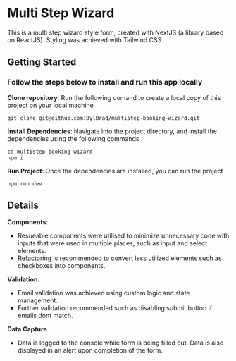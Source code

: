 # Multi Step Wizard

This is a multi step wizard style form, created with NextJS (a library based on ReactJS). Styling was achieved with Tailwind CSS.

## Getting Started

### Follow the steps below to install and run this app locally

**Clone repository**: Run the following comand to create a local copy of this project on your local machine

```shell
git clone git@github.com:DylBrad/multistep-booking-wizard.git

```

**Install Dependencies**: Navigate into the project directory, and install the dependencies using the following commands

```shell
cd multistep-booking-wizard
npm i

```

**Run Project**: Once the dependencies are installed, you can run the project

```shell
npm run dev

```

## Details

**Components**:

- Resueable components were utilised to minimize unnecessary code with inputs that were used in multiple places, such as input and select elements.
- Refactoring is recommended to convert less utilized elements such as checkboxes into components.

**Validation**:

- Email validation was achieved using custom logic and state management.
- Further validation recommended such as disabling submit button if emails dont match.

**Data Capture**

- Data is logged to the console while form is being filled out. Data is also displayed in an alert upon completion of the form.

